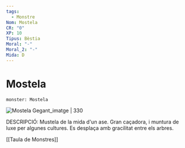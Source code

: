```yaml
---
tags:
  - Monstre
Nom: Mostela
CR: "0"
XP: 10
Tipus: Bèstia
Moral: "-"
Moral_2: "-"
Mida: D
---
```

# Mostela

```statblock
monster: Mostela
```

![Mostela Gegant_imatge | 330](https://db4sgowjqfwig.cloudfront.net/campaigns/69163/assets/304622/giant-weasel-brynnmetheney.jpg?1398108252)

DESCRIPCIÓ: 
Mustela de la mida d'un ase. Gran caçadora, i muntura de luxe per algunes cultures. Es desplaça amb gracilitat entre els arbres.

[[Taula de Monstres]]